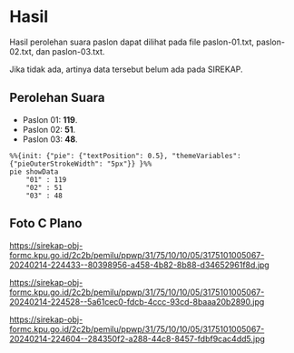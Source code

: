 # Hasil

Hasil perolehan suara paslon dapat dilihat pada file paslon-01.txt, paslon-02.txt, dan paslon-03.txt.

Jika tidak ada, artinya data tersebut belum ada pada SIREKAP.

## Perolehan Suara

 * Paslon 01: **119**.
 * Paslon 02: **51**.
 * Paslon 03: **48**.

```mermaid
%%{init: {"pie": {"textPosition": 0.5}, "themeVariables": {"pieOuterStrokeWidth": "5px"}} }%%
pie showData
    "01" : 119
    "02" : 51
    "03" : 48
```
## Foto C Plano

https://sirekap-obj-formc.kpu.go.id/2c2b/pemilu/ppwp/31/75/10/10/05/3175101005067-20240214-224433--80398956-a458-4b82-8b88-d34652961f8d.jpg

https://sirekap-obj-formc.kpu.go.id/2c2b/pemilu/ppwp/31/75/10/10/05/3175101005067-20240214-224528--5a61cec0-fdcb-4ccc-93cd-8baaa20b2890.jpg

https://sirekap-obj-formc.kpu.go.id/2c2b/pemilu/ppwp/31/75/10/10/05/3175101005067-20240214-224604--284350f2-a288-44c8-8457-fdbf9cac4dd5.jpg

